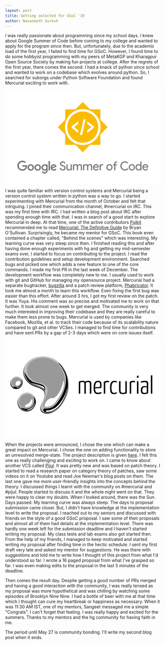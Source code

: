 ```yaml
---
layout: post
title: Getting selected for GSoC '19
author: Navaneeth Suresh
---
```


I was really passionate about programming since my school days. I knew about Google Summer of Code before coming to my college and wanted to apply for the program since then. But, unfortunately, due to the academic load of the first year, I failed to find time for GSoC. However, I found time to do some hobbyist programming with my peers of MetaKGP and Kharagpur Open Source Society by making fun projects at college. After the regrets of the first year, there comes the second. I had a knack of python since school and wanted to work on a codebase which evolves around python. So, I searched for suborgs under Python Software Foundation and found Mercurial exciting to work with.

![GSoC](https://raw.githubusercontent.com/themousepotato/themousepotato.github.io/master/images/gsoc-banner.png)

I was quite familiar with version control systems and Mercurial being a version control system written in python was a way to go. I started experimenting with Mercurial from the month of October and felt that intriguing. I joined their communication channel, #mercurial on IRC. This was my first time with IRC. I had written a blog post about IRC after spending enough time with that. I was in search of a good start to explore Mercurial in deep. At that time, one of the active contributors [Pulkit](https://bitbucket.org/PulkitG/) recommended me to read [Mercurial: The Definitive Guide](http://hgbook.red-bean.com/) by Bryan O'Sullivan. Surprisingly, he became my mentor for GSoC. This book even contained a chapter called, "Behind the scenes" which was interesting. My learning curve was very steep since then. I finished reading this and after having done enough experiments with hg and getting my mid-semester exams over, I started to focus on contributing to the project. I read the contribution guidelines and setup development environment. Searched bugs and picked one which adds a new feature to one of the core commands. I made my first PR in the last week of December. The development workflow was completely new to me. I usually used to work with git and GitHub for managing my opensource project. Mercurial had a separate bugtracker, [bugzilla](https://bz.mercurial-scm.org/) and a patch review platform, [Phabricator](https://phab.mercurial-scm.org/). It took me almost a month to learn this workflow. Even fixing the first bug was easier than this effort. After around 3 hrs, I got my first review on the patch. It was Yuya. His comment was so precise and motivated me to work on that further. It took almost one week to get merged. The community is very much interested in improving their codebase and they are really careful to make them less prone to bugs. Mercurial is used by companies like Facebook, Mozilla, et al. to track their code because of its scalability nature compared to git and other VCSes. I managed to find time for contributions and have sent PRs by a gap of 2-3 days which were on core issues itself.

![Mercurial](https://raw.githubusercontent.com/themousepotato/themousepotato.github.io/master/images/mercurial-banner.png)

When the projects were announced, I chose the one which can make a great impact on Mercurial. I chose the one on adding functionality to store an unresolved merge-state. The project description is given [here](https://www.mercurial-scm.org/wiki/SummerOfCode/Ideas2019#Add_functionality_to_store_an_unresolved_merge-state). I felt this one as really challenging and exciting to work on. I came to know about another VCS called [Pijul](https://pijul.org/). It was pretty new and was based on patch theory. I started to read a research paper on category theory of patches, saw some videos on it on Youtube and read Joe Neeman's blog posts on them. The last one gave me more user-friendly insights into the concepts behind the theory. I discussed things I learnt with the community on #mercurial and #pijul. People started to discuss it and the whole night went on that. They were happy to clear my doubts. When I looked around, there was the Sun. Days passed. My learning curve was always steep. The days to proposal submission came closer. But, I didn't have knowledge at the implementation level to write the proposal. I reached out to my seniors and discussed with friends on the style of a good GSoC proposal. I saw some of their proposals and almost all of them had details at the implementation level. There was hardly one week left for the submission deadline and I haven't started writing my proposal. My class tests and lab exams also got started then. From the help of my friends, I managed to keep motivated and started writing my proposal after finding time in the hectic schedule. I sent my first draft very late and asked my mentor for suggestions. He was there with suggestions and told me to write how I thought of this project from what I'd understood so far. I wrote a 16 paged proposal from what I've grasped so far. I was even making edits to the proposal in the last 5 minutes of the deadline.

Then comes the result day. Despite getting a good number of PRs merged and having a good interaction with the community, I was really tensed as my proposal was more hypothetical and was chilling by watching some episodes of Brooklyn Nine Nine. I had a bottle of beer with me at that time which I thought can cure my heartbreak or happiness as necessary. When it was 11:30 AM IST, one of my mentors, Sangeet messaged me a simple "Congrats". I can't forget that feeling. I was really happy and excited for the summers. Thanks to my mentors and the hg community for having faith in me.

The period until May 27 is community bonding. I'll write my second blog post when it ends.
